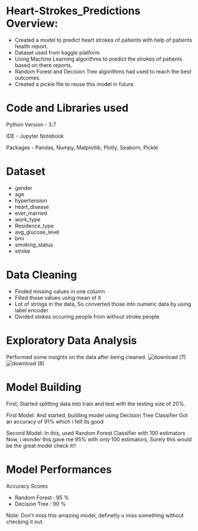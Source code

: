 # Heart-Strokes_Predictions Overview:

- Created a model to predict heart strokes of patients with help of patients health report.
- Dataset used from kaggle platform.
- Using Machine Learning algorithms to predict the strokes of patients based on there reports.
- Random Forest and Decision Tree algorithms had used to reach the best outcomes.
- Created a pickle file to reuse this model in future.

# Code and Libraries used

Python Version - 3.7

IDE - Jupyter Notebook

Packages - Pandas, Numpy, Matplotlib, Plotly, Seaborn, Pickle

# Dataset
- gender	
- age	
- hypertension	
- heart_disease	
- ever_married	
- work_type	
- Residence_type	
- avg_glucose_level	
- bmi	
- smoking_status	
- stroke

# Data Cleaning

- Finded missing values in one column
- Filled those values using mean of it
- Lot of strings in the data, So converted those into numeric data by using label encoder
- Divided stokes occuring people from without stroke people

# Exploratory Data Analysis

Performed some insights on the data after being cleaned.
![download (7)](https://user-images.githubusercontent.com/40689141/117150152-840cc200-add5-11eb-914d-9bb763720f84.png)
![download (8)](https://user-images.githubusercontent.com/40689141/117150178-8a9b3980-add5-11eb-8f18-8953992a2e4d.png)

# Model Building

First, Started splitting data into train and test with the testing size of 20%.

First Model:
         And started, building model using Decision Tree Classifier
         Got an accuracy of 91% which i felt its good

Second Model:
         In this, used Random Forest Classifier with 100 estimators
         Now, i wonder this gave me 95% with only 100 estimators, Surely this would be the great model check it!!
         
# Model Performances

Accuracy Scores
- Random Forest : 95 %
- Decision Tree : 90 %


Note: Don't miss this amazing model, definetly u miss something without checking it out.
